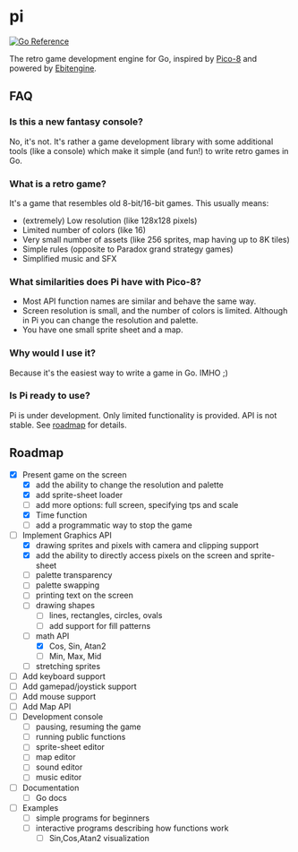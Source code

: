 # pi

[![Go Reference](https://pkg.go.dev/badge/github.com/elgopher/pi.svg)](https://pkg.go.dev/github.com/elgopher/pi)

The retro game development engine for Go, inspired by [Pico-8](https://www.lexaloffle.com/pico-8.php) and powered by [Ebitengine](https://ebiten.org/).

## FAQ

### Is this a new fantasy console?

No, it's not. It's rather a game development library with some additional tools (like a console) which make it simple (and fun!) to write retro games in Go.

### What is a retro game?

It's a game that resembles old 8-bit/16-bit games. This usually means:

* (extremely) Low resolution (like 128x128 pixels)
* Limited number of colors (like 16)
* Very small number of assets (like 256 sprites, map having up to 8K tiles)
* Simple rules (opposite to Paradox grand strategy games)
* Simplified music and SFX

### What similarities does Pi have with Pico-8?

* Most API function names are similar and behave the same way.
* Screen resolution is small, and the number of colors is limited. Although in Pi you can change the resolution and palette.
* You have one small sprite sheet and a map.

### Why would I use it?

Because it's the easiest way to write a game in Go. IMHO ;)

### Is Pi ready to use?

Pi is under development. Only limited functionality is provided. API is not stable. See [roadmap](#roadmap) for details.

## Roadmap

* [x] Present game on the screen
  * [x] add the ability to change the resolution and palette
  * [x] add sprite-sheet loader
  * [ ] add more options: full screen, specifying tps and scale
  * [x] Time function
  * [ ] add a programmatic way to stop the game
* [ ] Implement Graphics API
  * [x] drawing sprites and pixels with camera and clipping support
  * [x] add the ability to directly access pixels on the screen and sprite-sheet
  * [ ] palette transparency
  * [ ] palette swapping
  * [ ] printing text on the screen
  * [ ] drawing shapes
    * [ ] lines, rectangles, circles, ovals
    * [ ] add support for fill patterns
  * [ ] math API
    * [x] Cos, Sin, Atan2
    * [ ] Min, Max, Mid
  * [ ] stretching sprites
* [ ] Add keyboard support
* [ ] Add gamepad/joystick support
* [ ] Add mouse support
* [ ] Add Map API
* [ ] Development console
  * [ ] pausing, resuming the game
  * [ ] running public functions
  * [ ] sprite-sheet editor
  * [ ] map editor
  * [ ] sound editor
  * [ ] music editor
* [ ] Documentation
  * [ ] Go docs
* [ ] Examples
  * [ ] simple programs for beginners
  * [ ] interactive programs describing how functions work
    * [ ] Sin,Cos,Atan2 visualization
